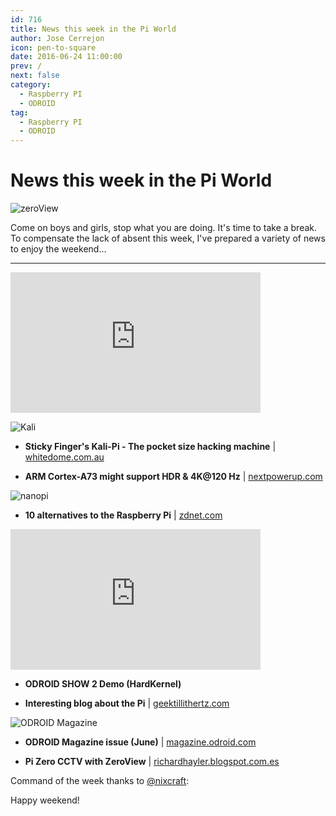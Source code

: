 ```yaml
---
id: 716
title: News this week in the Pi World
author: Jose Cerrejon
icon: pen-to-square
date: 2016-06-24 11:00:00
prev: /
next: false
category:
  - Raspberry PI
  - ODROID
tag:
  - Raspberry PI
  - ODROID
---
```


# News this week in the Pi World

![zeroView](/images/2016/06/zeroView.png)

Come on boys and girls, stop what you are doing. It's time to take a break. To compensate the lack of absent this week, I've prepared a variety of news to enjoy the weekend...

- - -
<iframe width="400" height="225" src="https://www.youtube.com/embed/AA8unJeobKE?rel=0&amp;showinfo=0" frameborder="0" allowfullscreen></iframe>

![Kali](/images/2016/06/Kali-Pi-Drone_small2.jpg)

* **Sticky Finger's Kali-Pi - The pocket size hacking machine** | [whitedome.com.au](https://whitedome.com.au/re4son/sticky-fingers-kali-pi/)

* **ARM Cortex-A73 might support HDR & 4K@120 Hz** | [nextpowerup.com](http://www.nextpowerup.com/news/28666/arm-cortex-a73-might-support-hdr-and-4k-uhd-at-120-hz/)

![nanopi](/images/2016/06/nanopi.jpg)

* **10 alternatives to the Raspberry Pi** | [zdnet.com](http://www.zdnet.com/pictures/10-alternatives-to-the-raspberry-pi/?ftag=TRE17cfd61&bhid=)

<iframe width="400" height="225" src="https://www.youtube.com/embed/-Z1IEhdqE2M?rel=0&amp;showinfo=0" frameborder="0" allowfullscreen></iframe>

* **ODROID SHOW 2 Demo (HardKernel)**

* **Interesting blog about the Pi** | [geektillithertz.com](http://geektillithertz.com/wordpress/)

![ODROID Magazine](/images/2016/06/ODROID-Magazine-201606-221x300.png)

* **ODROID Magazine issue (June)** | [magazine.odroid.com](http://magazine.odroid.com/201606)

* **Pi Zero CCTV with ZeroView** | [richardhayler.blogspot.com.es](http://richardhayler.blogspot.com.es/2016/06/pi-zero-cctv-with-zeroview.html)

Command of the week thanks to [@nixcraft](https://twitter.com/nixcraft/):




Happy weekend!